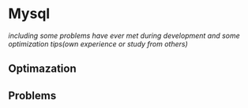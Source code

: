 Mysql
====

*including some problems have ever met during development and some optimization tips(own experience or study from others)*

## Optimazation

## Problems
